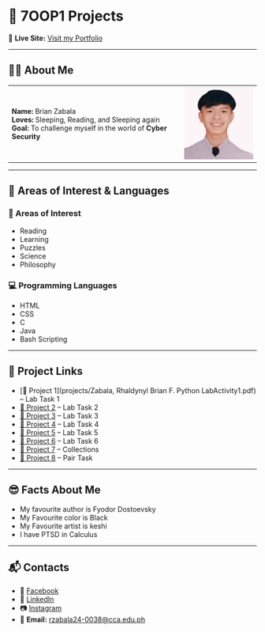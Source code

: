 # 🚀 7OOP1 Projects  

🔗 **Live Site:** [Visit my Portfolio](https://rzabala24-0038-a11y.github.io/7OOP1Projects/)  

---

## 👨‍💻 About Me

| | |
|:--|--:|
| **Name:** Brian Zabala<br>**Loves:** Sleeping, Reading, and Sleeping again<br>**Goal:** To challenge myself in the world of **Cyber Security** | <img src="assets/img/profile.jpeg" alt="Brian Zabala" width="160"> |
---

## 🎯 Areas of Interest & Languages  

### 🔐 Areas of Interest  
- Reading
- Learning
- Puzzles
- Science
- Philosophy 

### 💻 Programming Languages  
- HTML  
- CSS  
- C  
- Java  
- Bash Scripting  

---

## 📂 Project Links  
- [🔗 Project 1](projects/Zabala, Rhaldynyl Brian F. Python LabActivity1.pdf) – Lab Task 1 
- [🔗 Project 2](#) – Lab Task 2 
- [🔗 Project 3](#) – Lab Task 3
- [🔗 Project 4](#) – Lab Task 4
- [🔗 Project 5](#) – Lab Task 5
- [🔗 Project 6](#) – Lab Task 6
- [🔗 Project 7](#) – Collections
- [🔗 Project 8](#) – Pair Task

---

## 😎 Facts About Me 
- My favourite author is Fyodor Dostoevsky 
- My Favourite color is Black
- My Favourite artist is keshi
- I have PTSD in Calculus 

---

## 📬 Contacts  
- 📘 [Facebook](https://www.facebook.com/share/18T5bqWTgC/)  
- 💼 [LinkedIn](https://www.linkedin.com/in/brian-zabala-4a80a7321?utm_source=share&utm_campaign=share_via&utm_content=profile&utm_medium=android_app)  
- 📷 [Instagram](https://www.instagram.com/kur0_z?igsh=MTZkcW43ZG1kc2pvYg==)  
- 📧 **Email:** rzabala24-0038@cca.edu.ph
